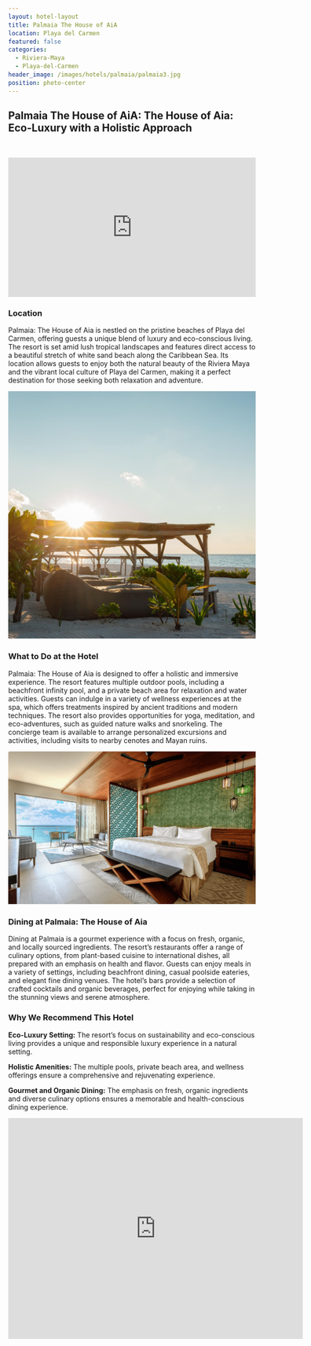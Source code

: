 ```yaml
---
layout: hotel-layout
title: Palmaia The House of AiA
location: Playa del Carmen
featured: false
categories:
  - Riviera-Maya
  - Playa-del-Carmen
header_image: /images/hotels/palmaia/palmaia3.jpg
position: photo-center
---
```

## Palmaia The House of AiA: The House of Aia: Eco-Luxury with a Holistic Approach

&nbsp;

<style>.embed-container { position: relative; padding-bottom: 56.25%; height: 0; overflow: hidden; max-width: 100%; } .embed-container iframe, .embed-container object, .embed-container embed { position: absolute; top: 0; left: 0; width: 100%; height: 100%; }</style>

<div class="embed-container"><iframe src="https://www.youtube.com/embed/XwC0nrEc2X4" frameborder="0" allowfullscreen=""></iframe></div>

### Location

Palmaia: The House of Aia is nestled on the pristine beaches of Playa del Carmen, offering guests a unique blend of luxury and eco-conscious living. The resort is set amid lush tropical landscapes and features direct access to a beautiful stretch of white sand beach along the Caribbean Sea. Its location allows guests to enjoy both the natural beauty of the Riviera Maya and the vibrant local culture of Playa del Carmen, making it a perfect destination for those seeking both relaxation and adventure.

![](/images/hotels/palmaia/palmaia4.jpg)

### What to Do at the Hotel

Palmaia: The House of Aia is designed to offer a holistic and immersive experience. The resort features multiple outdoor pools, including a beachfront infinity pool, and a private beach area for relaxation and water activities. Guests can indulge in a variety of wellness experiences at the spa, which offers treatments inspired by ancient traditions and modern techniques. The resort also provides opportunities for yoga, meditation, and eco-adventures, such as guided nature walks and snorkeling. The concierge team is available to arrange personalized excursions and activities, including visits to nearby cenotes and Mayan ruins.

![](/images/hotels/palmaia/palmaia2.png)

### Dining at Palmaia: The House of Aia

Dining at Palmaia is a gourmet experience with a focus on fresh, organic, and locally sourced ingredients. The resort’s restaurants offer a range of culinary options, from plant-based cuisine to international dishes, all prepared with an emphasis on health and flavor. Guests can enjoy meals in a variety of settings, including beachfront dining, casual poolside eateries, and elegant fine dining venues. The hotel’s bars provide a selection of crafted cocktails and organic beverages, perfect for enjoying while taking in the stunning views and serene atmosphere.

### Why We Recommend This Hotel

**Eco-Luxury Setting:** The resort’s focus on sustainability and eco-conscious living provides a unique and responsible luxury experience in a natural setting.&nbsp;

**Holistic Amenities:** The multiple pools, private beach area, and wellness offerings ensure a comprehensive and rejuvenating experience.&nbsp;

**Gourmet and Organic Dining:** The emphasis on fresh, organic ingredients and diverse culinary options ensures a memorable and health-conscious dining experience.&nbsp;

<div class='map-container center'>

<iframe src="https://www.google.com/maps/embed?pb=!1m18!1m12!1m3!1d3734.7698056561458!2d-87.09881368876377!3d20.597456202372253!2m3!1f0!2f0!3f0!3m2!1i1024!2i768!4f13.1!3m3!1m2!1s0x8f4e43ee18938189%3A0xcc3dcd5edafb8b99!2zUGFsbWHDr2EsIFRoZSBIb3VzZSBvZiBBw69B!5e0!3m2!1ses!2smx!4v1723603715603!5m2!1ses!2smx" width="600" height="450" style="border:0;" allowfullscreen="" loading="lazy" referrerpolicy="no-referrer-when-downgrade"></iframe>

</div>
&nbsp;